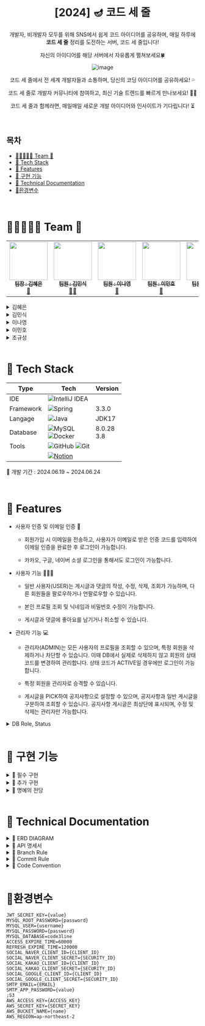 <div align="center">
  
# [2024] 🪔 코드 세 줄


 개발자, 비개발자 모두를 위해 SNS에서 쉽게 코드 아이디어를 공유하며, 매일 하루에 **코드 세 줄** 정리를 도전하는 서버, 코드 세 줄입니다!

 자신의 아이디어를 해당 서버에서 자유롭게 펼쳐보세요🍀

  <img src="https://github.com/samgyeobsal-sparta/code3line/assets/107848521/699920f2-753d-41e8-89d1-c139bd99adbd" alt="image" />

   코드 세 줄에서 전 세계 개발자들과 소통하며, 당신의 코딩 아이디어를 공유하세요! 💦

   코드 세 줄로 개발자 커뮤니티에 참여하고, 최신 기술 트렌드를 빠르게 만나보세요! 👋🏻 

   코드 세 줄과 함께라면, 매일매일 새로운 개발 아이디어와 인사이트가 기다립니다! ⏳
</div>
<br>

## 목차
- [👨‍👦‍👦👩‍👧 Team 🥓](#team)
- [🎨 Tech Stack](#tech-stack)
- [🛫 Features](#features)
- [🎯 구현 기능](#rngus)
- [📑 Technical Documentation](#tech)
- [🌌환경변수](#ghksrud)

<br>

<div id="team">

# 👨‍👦‍👦👩‍👧 Team 🥓



<table>
  <tbody>
    <tr>
      <td align="center">
        <a href="https://github.com/MetroDefro">
          <img src="https://avatars.githubusercontent.com/u/65336674?v=4" width="100px;" alt=""/><br />
          <sub><b> 팀장 : 김혜은 </b></sub>
        </a><br />
        <a href="https://mountain-noroo.tistory.com/">🐣</a>
      </td>
      <td align="center">
        <a href="https://github.com/minsik0">
          <img src="https://avatars.githubusercontent.com/u/167049108?v=4" width="100px;" alt=""/><br />
          <sub><b> 팀원 : 김민식 </b></sub>
        </a><br />
        <a href="https://velog.io/@minsik097/posts ">🐱‍👤</a>
      </td>
      <td align="center">
        <a href="https://github.com/LeeNaYoung240">
          <img src="https://avatars.githubusercontent.com/u/107848521?v=4" width="100px;" alt=""/><br />
          <sub><b> 팀원 : 이나영 </b></sub>
        </a><br />
        <a href="https://leenayoung240.github.io/ ">🦍</a>
      </td>
      <td align="center">
        <a href="https://github.com/2minus">
          <img src="https://avatars.githubusercontent.com/u/109952440?v=4" width="100px;" alt=""/><br />
          <sub><b> 팀원 : 이민호 </b></sub>
        </a><br />
        <a href="https://velog.io/@2_minus/posts  ">🦊</a>
      </td>
      <td align="center">
        <a href="https://github.com/Imnotcoderdude">
          <img src="https://avatars.githubusercontent.com/u/154627607?v=4" width="100px;" alt=""/><br />
          <sub><b> 팀원 : 조규성 </b></sub>
        </a><br />
        <a href="https://blog.naver.com/topsolo7 ">🐱</a>
      </td>
    </tr>
  </tbody>
</table>


<details>
<summary>김혜은</summary>
<div markdown="1">

- Security 전체 구조
- 프로젝트 세팅
- 좋아요 기능
- 소셜로그인 JWT 발급
- 프로젝트 전체 관리

</div>
</details>


<details>
<summary>김민식</summary>
<div markdown="1">

- 회원 가입
- 회원 탈퇴
- 프로필 기능

</div>
</details>

<details>
<summary>이나영</summary>
<div markdown="1"> 
  
- 카카오, 네이버, 구글 소셜 로그인
- 팔로우, 언팔로우 기능
- ADMIN 회원 관리 기능
  
</div>
</details>

<details>
<summary>이민호</summary>
<div markdown="1">

- 로그인 기능
- 로그아웃 기능
- 댓글 CRUD
- 이메일 인증
- 프로필 사진 업로드 기능
- 게시물 멀티미디어 지원 기능

</div>
</details>

<details>
<summary>조규성</summary>
<div markdown="1">
  
- 액세스 토큰
- 리프레쉬 토큰
- 게시글 CRUD

</div>
</details>

<br>

<div id="tech-stack">

# 🎨 Tech Stack

| Type       | Tech                                                                                                              | Version                                                                                                           |
| ---------- | ----------------------------------------------------------------------------------------------------------------- | ------------------------------------------------------------------------------------------------------------------- |
| IDE        |  ![IntelliJ IDEA](https://img.shields.io/badge/IntelliJIDEA-000000.svg?style=for-the-badge&logo=intellij-idea&logoColor=white)     |         |
| Framework  |  ![Spring](https://img.shields.io/badge/SpringBoot-%236DB33F.svg?style=for-the-badge&logo=spring&logoColor=white)          | 3.3.0       |
| Langage    | ![Java](https://img.shields.io/badge/java-%23ED8B00.svg?style=for-the-badge&logo=openjdk&logoColor=white)                  | JDK17              |
| Database   | ![MySQL](https://img.shields.io/badge/mysql-4479A1.svg?style=for-the-badge&logo=mysql&logoColor=white) <br/> ![Docker](https://img.shields.io/badge/docker-%230db7ed.svg?style=for-the-badge&logo=docker&logoColor=white) |  8.0.28 <br/>  3.8    |
| Tools      | ![GitHub](https://img.shields.io/badge/github-%23121011.svg?style=for-the-badge&logo=github&logoColor=white)  ![Git](https://img.shields.io/badge/git-%23F05033.svg?style=for-the-badge&logo=git&logoColor=white)       |     |
| |[![Notion](https://img.shields.io/badge/Notion-%23000000.svg?style=for-the-badge&logo=notion&logoColor=white)](https://www.notion.so/teamsparta/c9451bbd45cb4097a00f5e7b154fe6da?pvs=4)
 


📌 개발 기간 : 2024.06.19 ~ 2024.06.24 


<br>

<div id="features">

# 🛫 Features

- 사용자 인증 및 이메일 인증 📧

  - 회원가입 시 이메일을 전송하고, 사용자가 이메일로 받은 인증 코드를 입력하여 이메일 인증을 완료한 후 로그인이 가능합니다.

   - 카카오, 구글, 네이버 소셜 로그인을 통해서도 로그인이 가능합니다.

- 사용자 기능 👩🏻‍💻

  - 일반 사용자(USER)는 게시글과 댓글의 작성, 수정, 삭제, 조회가 가능하며, 다른 회원들을 팔로우하거나 언팔로우할 수 있습니다.

  - 본인 프로필 조회 및 닉네임과 비밀번호 수정이 가능합니다.
  
  - 게시글과 댓글에 좋아요를 남기거나 취소할 수 있습니다.     

- 관리자 기능 💻

  - 관리자(ADMIN)는 모든 사용자의 프로필을 조회할 수 있으며, 특정 회원을 삭제하거나 차단할 수 있습니다. 이때 DB에서 실제로 삭제하지 않고 회원의 상태 코드를 변경하여 관리합니다. 상태 코드가 ACTIVE일 경우에만 로그인이 가능합니다.

  - 특정 회원을 관리자로 승격할 수 있습니다.
 
  - 게시글을 PICK하여 공지사항으로 설정할 수 있으며, 공지사항과 일반 게시글을 구분하여 조회할 수 있습니다. 공지사항 게시글은 최상단에 표시되며, 수정 및 삭제는 관리자만 가능합니다.
 
       </div>
</details>

<details>
<summary>DB Role, Status</summary>
<div markdown="1">
  

  ![image](https://github.com/samgyeobsal-sparta/code3line/assets/107848521/884d3d38-55be-4819-b7e0-f8a3f324fd46)



</div>
</details>



<br>

<div id="rngus">

# 🎯 구현 기능
<details>
<summary>🥉 필수 구현</summary>
<div markdown="1">

- [x] 1 단계 : 사용자 인증 기능 
- [x] 2 단계 : 프로필 관리
- [x] 3 단계 : 게시물 CRUD 기능
- [x] 4 단계 : 댓글 CRUD 기능
</div>
</details>

<details>
<summary>🥈 추가 구현</summary>
<div markdown="1">

- [x] 1 단계 : 백오피스 만들기
- [x] 2 단계 : 좋아요 기능
- [x] 3 단계 : 팔로우 기능
- [x] 4 단계 : 소셜 로그인 기능
</div>
</details>

<details>
<summary>🥇 명예의 전당</summary>
<div markdown="1">

- [X] 1 단계 - 프로필 사진 업로드 기능
- [x] 2 단계 - 게시물 멀티미디어 지원 기능

</div>
</details>

<br>

<div id="tech">

# 📑 Technical Documentation

</div>
</details>

<details>
<summary>🧬 ERD DIAGRAM</summary>
<div markdown="1">
  

![image](https://github.com/samgyeobsal-sparta/code3line/assets/107848521/676254ca-452d-44cc-b469-08e5c60d6b48)



</div>
</details>


<details>
<summary> 🔨 API 명세서</summary>
<div markdown="1">
  
![image](https://github.com/samgyeobsal-sparta/code3line/assets/107848521/1c603736-a02b-4c9b-8d84-279db9ca2849)
![image](https://github.com/samgyeobsal-sparta/code3line/assets/107848521/0ced481d-24ec-4ec7-ad3f-09b475c858c8)
![image](https://github.com/samgyeobsal-sparta/code3line/assets/107848521/46806667-83fd-479c-adc3-43d076264a07)
![image](https://github.com/samgyeobsal-sparta/code3line/assets/107848521/6384e5cf-3e62-46d8-a994-3f98cd45be47)
![image](https://github.com/samgyeobsal-sparta/code3line/assets/107848521/6c09aa5a-414e-4c93-b68b-d89fa17128ef)
![image](https://github.com/samgyeobsal-sparta/code3line/assets/107848521/50ac57c8-b8ef-475d-a4c2-28a0ef664b24)





</div>
</details>



</div>
</details>

<details>
<summary>🔱 Branch Rule</summary>
<div markdown="1">
  
## 🔱  Branch Rule
- main, dev, feature 브랜치 사용.
- feature 브랜치에서 기능 개발 완료시 dev 브랜치로 merge
- 프로젝트 완료시 main 브랜치로 merge
- **feature/#이슈번호**
> ex)  
> feature/#36


</div>
</details>

</div>
</details>


<details>
<summary>🌠 Commit Rule</summary>
<div markdown="1">
  
## 🌠 Commit Rule
- **[#이슈번호] '작업 타입' : '작업 내용'**
> ex)  
> [#36] ✨ feat : 회원가입 기능 추가

| 작업 타입 | 작업내용 |
| --- | --- |
| ✨ feat | 새로운 기능을 추가 |
| 🐛 bugfix | 버그 수정 |
| ♻️ refactor | 코드 리팩토링 |
| 🩹 fix | 코드 수정 |
| 🚚 move | 파일 옮김/정리 |
| 🔥 del | 기능/파일을 삭제 |
| 🍻 test | 테스트 코드를 작성 |
| 🎨 readme | readme 수정 |
| 🙈 gitfix | gitignore 수정 |
| 🔨script | package.json 변경(npm 설치 등) |


</div>
</details>



<details>
<summary>🚀 Code Convention</summary>
<div markdown="1">
  
## 🚀 Code Convention
### DTO
> - `@Data` 어노테이션 사용

### Controller
> - `return ResponseEntity<>.status(HttpStatus.{HttpStatusCode}).body()` 형태로 반환하기
> - `UserPrincipal` 변수를 `User`로 전환해서 `Service` 계층에 전달

</div>
</details>

<br>

<div id="ghksrud">
  
# 🌌환경변수
```
JWT_SECRET_KEY={value}
MYSQL_ROOT_PASSWORD={password}
MYSQL_USER={username}
MYSQL_PASSWORD={password}
MYSQL_DATABASE=code3line
ACCESS_EXPIRE_TIME=60000
REFRESH_EXPIRE_TIME=120000
SOCIAL_NAVER_CLIENT_ID={CLIENT_ID}
SOCIAL_NAVER_CLIENT_SECRET={SECURITY_ID}
SOCIAL_KAKAO_CLIENT_ID={CLIENT_ID}
SOCIAL_KAKAO_CLIENT_SECRET={SECURITY_ID}
SOCIAL_GOOGLE_CLIENT_ID={CLIENT_ID}
SOCIAL_GOOGLE_CLIENT_SECRET={SECURITY_ID}
SMTP_EMAIL={EMAIL}
SMTP_APP_PASSWORD={value}
;S3
AWS_ACCESS_KEY={ACCESS_KEY}
AWS_SECRET_KEY={SECRET_KEY}
AWS_BUCKET_NAME={name}
AWS_REGION=ap-northeast-2
```



